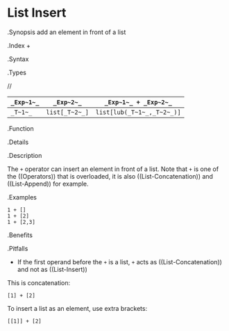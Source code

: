 # List Insert

.Synopsis
add an element in front of a list

.Index
+

.Syntax

.Types

//

| `_Exp~1~_`     |  `_Exp~2~_`     | `_Exp~1~_ + _Exp~2~_`       |
| --- | --- | --- |
| `_T~1~_`       |  `list[_T~2~_]` | `list[lub(_T~1~_,_T~2~_)]`  |


.Function

.Details

.Description

The `+` operator can insert an element in front of a list. Note that `+` is one of the ((Operators)) that is overloaded, it is also ((List-Concatenation)) and ((List-Append)) for example.

.Examples

```rascal-shell
1 + []
1 + [2]
1 + [2,3]
```

.Benefits

.Pitfalls

*  If the first operand before the `+` is a list, `+` acts as ((List-Concatenation)) and not as ((List-Insert))

This is concatenation:
```rascal-shell,continue
[1] + [2]
```
To insert a list as an element, use extra brackets:
```rascal-shell,continue
[[1]] + [2]
```


